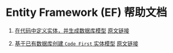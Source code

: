 # Entity Framework (EF) 帮助文档

1. [在代码中定义实体，并生成数据库模型](01_CodeFirstToANewDataBase.md)   [原文链接](https://msdn.microsoft.com/en-us/library/jj193542(v=vs.113).aspx) 
	
2. [基于已有数据库创建 ```Code First``` 实体模型](02_Code_First_to_an_Existing_Database.md)     [原文链接](https://msdn.microsoft.com/en-us/library/jj200620(v=vs.113).aspx)
